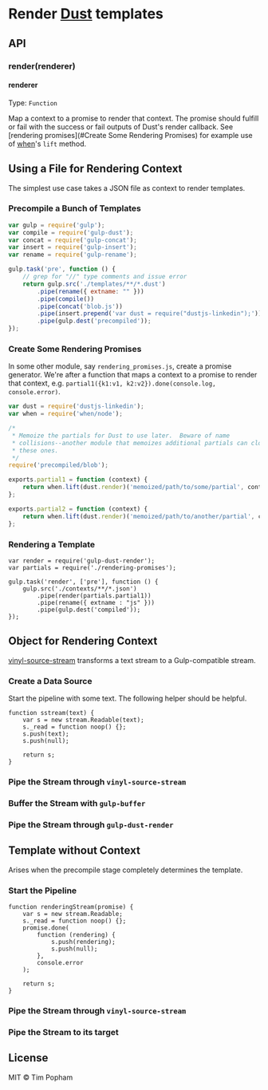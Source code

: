 Render [Dust](https://github.com/linkedin/dustjs) templates
===========================================================

## API

### render(renderer)

#### renderer

Type: `Function`

Map a context to a promise to render that context.  The promise should fulfill
or fail with the success or fail outputs of Dust's render callback.  See
[rendering promises](#Create Some Rendering Promises) for example use of
[when](https://github.com/cujojs/when)'s `lift` method.

## Using a File for Rendering Context
The simplest use case takes a JSON file as context to render templates.

### Precompile a Bunch of Templates

```js
var gulp = require('gulp');
var compile = require('gulp-dust');
var concat = require('gulp-concat');
var insert = require('gulp-insert');
var rename = require('gulp-rename');

gulp.task('pre', function () {
    // grep for "//" type comments and issue error
    return gulp.src('./templates/**/*.dust')
        .pipe(rename({ extname: "" }))
        .pipe(compile())
        .pipe(concat('blob.js'))
        .pipe(insert.prepend('var dust = require("dustjs-linkedin");'))
        .pipe(gulp.dest('precompiled'));
});
```

### Create Some Rendering Promises
In some other module, say `rendering_promises.js`, create a promise generator.
We're after a function that maps a context to a promise to render that context,
e.g. `partial1({k1:v1, k2:v2}).done(console.log, console.error)`.

```js
var dust = require('dustjs-linkedin');
var when = require('when/node');

/*
 * Memoize the partials for Dust to use later.  Beware of name
 * collisions--another module that memoizes additional partials can clobber
 * these ones.
 */
require('precompiled/blob');

exports.partial1 = function (context) {
    return when.lift(dust.render)('memoized/path/to/some/partial', context);
};

exports.partial2 = function (context) {
    return when.lift(dust.render)('memoized/path/to/another/partial', context);
};
```

### Rendering a Template
```
var render = require('gulp-dust-render');
var partials = require('./rendering-promises');

gulp.task('render', ['pre'], function () {
    gulp.src('./contexts/**/*.json')
        .pipe(render(partials.partial1))
        .pipe(rename({ extname : "js" }))
        .pipe(gulp.dest('compiled'));
});
```


## Object for Rendering Context
[vinyl-source-stream](https://github.com/hughsk/vinyl-source-stream) transforms
a text stream to a Gulp-compatible stream.

### Create a Data Source
Start the pipeline with some text.  The following helper should be helpful.

```
function sstream(text) {
    var s = new stream.Readable(text);
    s._read = function noop() {};
    s.push(text);
    s.push(null);

    return s;
}
```

### Pipe the Stream through `vinyl-source-stream`
### Buffer the Stream with `gulp-buffer`
### Pipe the Stream through `gulp-dust-render`


## Template without Context
Arises when the precompile stage completely determines the template.

### Start the Pipeline

```
function renderingStream(promise) {
    var s = new stream.Readable;
    s._read = function noop() {};
    promise.done(
        function (rendering) {
            s.push(rendering);
            s.push(null);
        },
        console.error
    );

    return s;
}
```

### Pipe the Stream through `vinyl-source-stream`
### Pipe the Stream to its target


## License

MIT © Tim Popham
